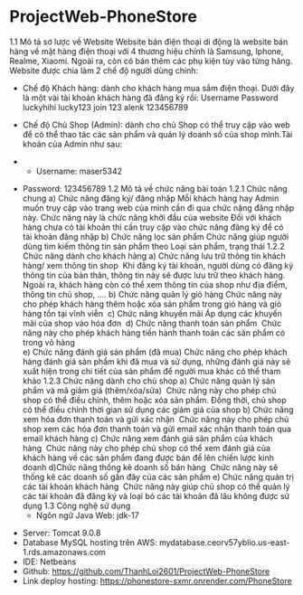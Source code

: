 # ProjectWeb-PhoneStore
1.1 Mô tả sơ lược về Website 
Website bán điện thoại di động là website bán hàng về mặt hàng điện thoại với 4 thương hiệu chính là Samsung, Iphone, Realme, Xiaomi. Ngoài ra, còn có bán thêm các phụ kiện tùy vào từng hãng.
Website được chia làm 2 chế độ người dùng chính:
- Chế độ Khách hàng: dành cho khách hàng mua sắm điện thoại. Dưới đây là một vài tài khoản khách hàng đã đăng ký rồi:
Username	Password
luckyhihi	lucky123
join 	123
alenk	123456789

- Chế độ Chủ Shop (Admin): dành cho chủ Shop có thể truy cập vào web để có thể thao tác các sản phẩm và quản lý doanh số của shop mình.Tài khoản của Admin như sau:
- + Username: maser5342
+ Password: 123456789
1.2 Mô tả về chức năng bài toán
1.2.1 Chức năng chung
a) Chức năng đăng ký/ đăng nhập
Mỗi khách hàng hay Admin muốn truy cập vào trang web của mình cần đi qua chức năng đăng nhập này. Chức năng này là chức năng khởi đầu của website
Đối với khách hàng chưa có tài khoản thì cần truy cập vào chức năng đăng ký để có tài khoản đăng nhập
b) Chức năng lọc sản phẩm
Chức năng giúp người dùng tìm kiếm thông tin sản phẩm theo Loại sản phẩm, trạng thái 
1.2.2 Chức năng dành cho khách hàng
a) Chức năng lưu trữ thông tin khách hàng/ xem thông tin shop 
Khi đăng ký tài khoản, người dùng có đăng ký thông tin của bản thân, thông tin này sẽ được lưu trữ theo khách hàng. Ngoài ra, khách hàng còn có thể xem thông tin của shop như địa điểm, thông tin chủ shop, ....
b) Chức năng quản lý giỏ hàng
Chức năng này cho phép khách hàng thêm hoặc xóa sản phẩm trong giỏ hàng và giỏ hàng tồn tại vĩnh viễn 
c) Chức năng khuyến mãi
Áp dụng các khuyến mãi của shop vào hóa đơn 
d) Chức năng thanh toán sản phẩm 
Chức năng này cho phép khách hàng tiến hành thanh toán các sản phẩm có trong vỏ hàng	
e) Chức năng đánh giá sản phẩm (đã mua)
Chức năng cho phép khách hàng đánh giá sản phẩm khi đã mua và sử dụng, những đánh giá này sẽ xuất hiện trong chi tiết của sản phẩm để người mua khác có thể tham khảo
1.2.3 Chức năng dành cho chủ shop
a) Chức năng quản lý sản phẩm và mã giảm giá (thêm/xóa/sửa) 
Chức năng này cho phép chủ shop có thể điều chỉnh, thêm hoặc xóa sản phẩm. Đồng thời, chủ shop có thể điều chỉnh thời gian sử dụng các giảm giá của shop
b) Chức năng xem hóa đơn thanh toán và gửi xác nhận 
Chức năng này cho phép chủ shop xem các hóa đơn thanh toán và gửi email xác nhận thanh toán qua email khách hàng
c) Chức năng xem đánh giá sản phẩm của khách hàng 
Chức năng này cho phép chủ shop có thể xem đánh giá của khách hàng về các sản phẩm đang được bán để lên chiến lược kinh doanh
d)Chức năng thống kê doanh số bán hàng 
Chức năng này sẽ thống kê các doanh số gần đây của các sản phẩm
e) Chức năng quản trị các tài khoản khách hàng 
Chức năng này giúp chủ shop có thể quản lý các tài khoản đã đăng ký và loại bỏ các tài khoản đã lâu không được sử dụng
1.3 Công nghệ sử dụng
	- Ngôn ngữ Java Web: jdk-17
- Server: Tomcat 9.0.8
- Database MySQL hosting trên AWS: mydatabase.ceorv57yblio.us-east-1.rds.amazonaws.com
- IDE: Netbeans
- Github: https://github.com/ThanhLoi2601/ProjectWeb-PhoneStore 
- Link deploy hosting: https://phonestore-sxmr.onrender.com/PhoneStore 

